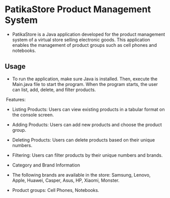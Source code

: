 # PatikaStore Product Management System
 - PatikaStore is a Java application developed for the product management system of a virtual store selling electronic goods. This application enables the management of product groups such as cell phones and notebooks.

 ## Usage
 - To run the application, make sure Java is installed. Then, execute the Main.java file to start the program. When the program starts, the user can list, add, delete, and filter products.

 Features:
 - Listing Products: Users can view existing products in a tabular format on the console screen.
 - Adding Products: Users can add new products and choose the product group.
 - Deleting Products: Users can delete products based on their unique numbers.
 - Filtering: Users can filter products by their unique numbers and brands.
 - Category and Brand Information
 - The following brands are available in the store: Samsung, Lenovo, Apple, Huawei, Casper, Asus, HP, Xiaomi, Monster.

 - Product groups: Cell Phones, Notebooks.
